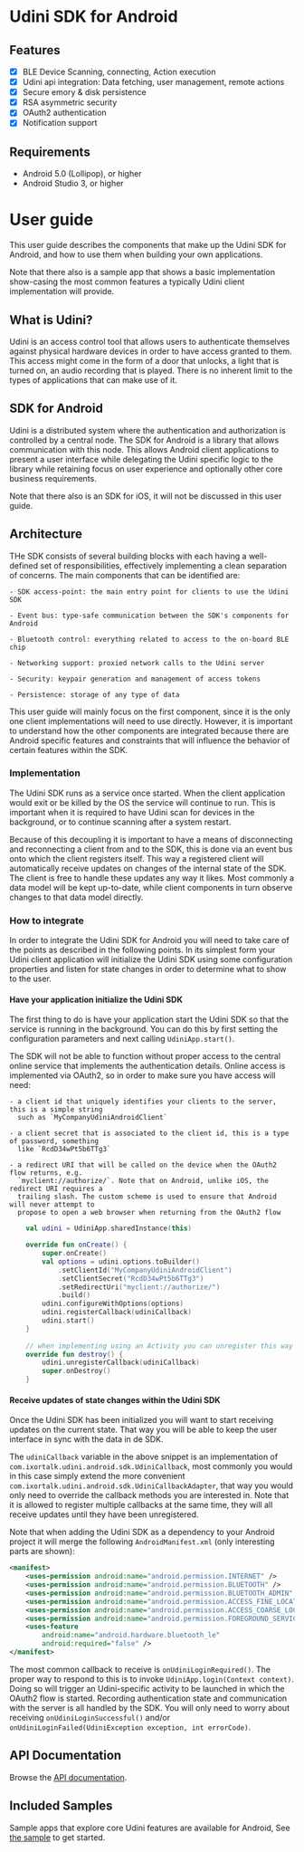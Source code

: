 # Udini SDK for Android

## Features

- [x] BLE Device Scanning, connecting, Action execution
- [x] Udini api integration: Data fetching, user management, remote actions
- [x] Secure emory & disk persistence
- [x] RSA asymmetric security
- [x] OAuth2 authentication
- [x] Notification support

## Requirements

- Android 5.0 (Lollipop), or higher
- Android Studio 3, or higher

# User guide

This user guide describes the components that make up the Udini SDK for Android, and how to
use them when building your own applications.

Note that there also is a sample app that shows a basic implementation show-casing the most common
features a typically Udini client implementation will provide.

## What is Udini?

Udini is an access control tool that allows users to authenticate themselves against physical
hardware devices in order to have access granted to them. This access might come in the form of
a door that unlocks, a light that is turned on, an audio recording that is played. There is
no inherent limit to the types of applications that can make use of it.

## SDK for Android

Udini is a distributed system where the authentication and authorization is controlled by a central
node. The SDK for Android is a library that allows communication with this node. This allows
Android client applications to present a user interface while delegating the Udini specific
logic to the library while retaining focus on user experience and optionally other core business
requirements.

Note that there also is an SDK for iOS, it will not be discussed in this user guide.

## Architecture

THe SDK consists of several building blocks with each having a well-defined set of responsibilities, 
effectively implementing a clean separation of concerns. The main components that can be identified
are:

    - SDK access-point: the main entry point for clients to use the Udini SDK

    - Event bus: type-safe communication between the SDK's components for Android

    - Bluetooth control: everything related to access to the on-board BLE chip
    
    - Networking support: proxied network calls to the Udini server
    
    - Security: keypair generation and management of access tokens
    
    - Persistence: storage of any type of data

This user guide will mainly focus on the first component, since it is the only one client 
implementations will need to use directly. However, it is important to understand how the other
components are integrated because there are Android specific features and constraints that will
influence the behavior of certain features within the SDK.

### Implementation

The Udini SDK runs as a service once started. When the client application would exit or be killed
by the OS the service will continue to run. This is important when it is required to have Udini
scan for devices in the background, or to continue scanning after a system restart.

Because of this decoupling it is important to have a means of disconnecting and reconnecting a 
client from and to the SDK, this is done via an event bus onto which the client registers itself.
This way a registered client will automatically receive updates on changes of the internal state
of the SDK. The client is free to handle these updates any way it likes. Most commonly a data
model will be kept up-to-date, while client components in turn observe changes to that data model
directly. 

### How to integrate

In order to integrate the Udini SDK for Android you will need to take care of the points as 
described in the following points. In its simplest form your Udini client application will
initialize the Udini SDK using some configuration properties and listen for state changes
in order to determine what to show to the user.

#### Have your application initialize the Udini SDK

The first thing to do is have your application start the Udini SDK so that the service is running
in the background. You can do this by first setting the configuration parameters and next calling
`UdiniApp.start()`.

The SDK will not be able to function without proper access to the central online service that 
implements the authentication details. Online access is implemented via OAuth2, so in order to
make sure you have access will need:

    - a client id that uniquely identifies your clients to the server, this is a simple string
      such as `MyCompanyUdiniAndroidClient`
    
    - a client secret that is associated to the client id, this is a type of password, something 
      like `RcdD34wPt5b6TTg3`
    
    - a redirect URI that will be called on the device when the OAuth2 flow returns, e.g.
      `myclient://authorize/`. Note that on Android, unlike iOS, the redirect URI requires a 
      trailing slash. The custom scheme is used to ensure that Android will never attempt to
      propose to open a web browser when returning from the OAuth2 flow

```kotlin
    val udini = UdiniApp.sharedInstance(this)

    override fun onCreate() {
        super.onCreate()
        val options = udini.options.toBuilder()
            .setClientId("MyCompanyUdiniAndroidClient")
            .setClientSecret("RcdD34wPt5b6TTg3")
            .setRedirectUri("myclient://authorize/")
            .build()
        udini.configureWithOptions(options)
        udini.registerCallback(udiniCallback)
        udini.start()
    }
    
    // when implementing using an Activity you can unregister this way
    override fun destroy() {
        udini.unregisterCallback(udiniCallback)
        super.onDestroy()
    }
```

#### Receive updates of state changes within the Udini SDK

Once the Udini SDK has been initialized you will want to start receiving updates on the current
state. That way you will be able to keep the user interface in sync with the data in de SDK.

The `udiniCallback` variable in the above snippet is an implementation of 
`com.ixortalk.udini.android.sdk.UdiniCallback`, most commonly you would in this case simply
extend the more convenient `com.ixortalk.udini.android.sdk.UdiniCallbackAdapter`, that way
you would only need to override the callback methods you are interested in.
Note that it is allowed to register multiple callbacks at the same time, they will all receive
updates until they have been unregistered.

Note that when adding the Udini SDK as a dependency to your Android project it will merge the 
following `AndroidManifest.xml` (only interesting parts are shown):

```xml
<manifest>
    <uses-permission android:name="android.permission.INTERNET" />
    <uses-permission android:name="android.permission.BLUETOOTH" />
    <uses-permission android:name="android.permission.BLUETOOTH_ADMIN" />
    <uses-permission android:name="android.permission.ACCESS_FINE_LOCATION" />
    <uses-permission android:name="android.permission.ACCESS_COARSE_LOCATION" />
    <uses-permission android:name="android.permission.FOREGROUND_SERVICE" />
    <uses-feature
        android:name="android.hardware.bluetooth_le"
        android:required="false" />
</manifest>
```

The most common callback to receive is `onUdiniLoginRequired()`. The proper way to respond to this
is to invoke `UdiniApp.login(Context context)`. Doing so will trigger an Udini-specific activity to 
be launched in which the OAuth2 flow is started. Recording authentication state and communication
with the server is all handled by the SDK. You will only need to worry about receiving
`onUdiniLoginSuccessful()` and/or `onUdiniLoginFailed(UdiniException exception, int errorCode)`.

## API Documentation

Browse the [API documentation](https://ixortalk.github.io/udini-android-sdk/).

## Included Samples

Sample apps that explore core Udini features are available for Android, See [the sample](./sample/) to get started.
